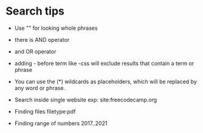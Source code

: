 # Search tips

- Use "" for looking whole phrases

- there is AND operator

- and OR operator

- adding - before term like -css will exclude results that contain a term or phrase

- You can use the (\*) wildcards as placeholders, which will be replaced by any word or phrase.

- Search inside single website exp: site:freecodecamp.org

- Finding files filetype:pdf

- Finding range of numbers 2017..2021
